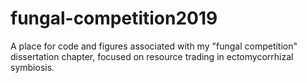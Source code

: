 # fungal-competition2019
A place for code and figures associated with my "fungal competition" dissertation chapter, focused on resource trading in ectomycorrhizal symbiosis.
